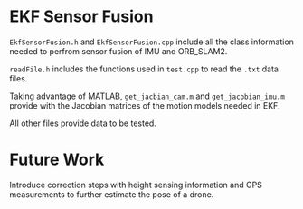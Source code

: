 # EKF Sensor Fusion

`EkfSensorFusion.h` and `EkfSensorFusion.cpp` include all the class information needed to perfrom sensor fusion of IMU and ORB_SLAM2.

`readFile.h` includes the functions used in `test.cpp` to read the `.txt` data files.

Taking advantage of MATLAB, `get_jacbian_cam.m` and `get_jacobian_imu.m` provide with the Jacobian matrices of the motion models needed in EKF.

All other files provide data to be tested.

# Future Work
Introduce correction steps with height sensing information and GPS measurements to further estimate the pose of a drone.